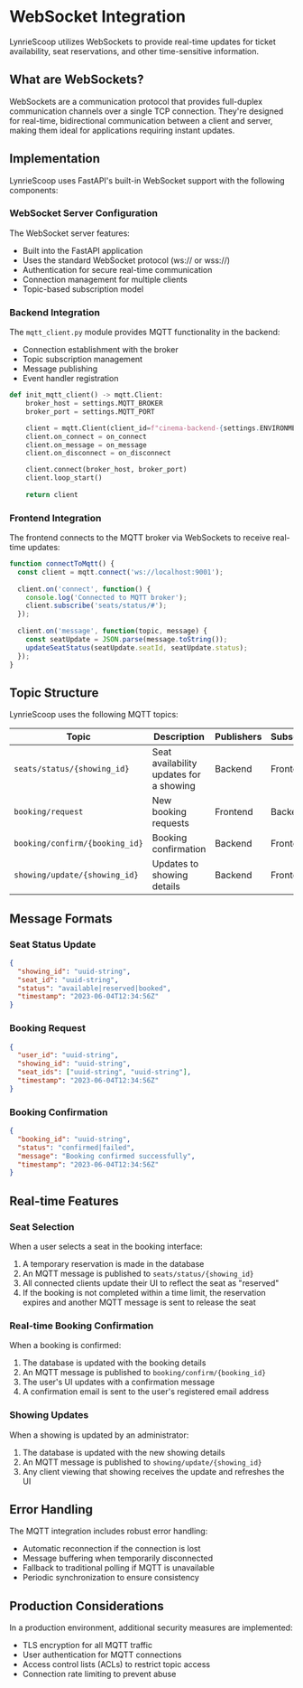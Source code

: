 # WebSocket Integration

LynrieScoop utilizes WebSockets to provide real-time updates for ticket availability, seat reservations, and other time-sensitive information.

## What are WebSockets?

WebSockets are a communication protocol that provides full-duplex communication channels over a single TCP connection. They're designed for real-time, bidirectional communication between a client and server, making them ideal for applications requiring instant updates.

## Implementation

LynrieScoop uses FastAPI's built-in WebSocket support with the following components:

### WebSocket Server Configuration

The WebSocket server features:

- Built into the FastAPI application
- Uses the standard WebSocket protocol (ws:// or wss://)
- Authentication for secure real-time communication
- Connection management for multiple clients
- Topic-based subscription model

### Backend Integration

The `mqtt_client.py` module provides MQTT functionality in the backend:

- Connection establishment with the broker
- Topic subscription management
- Message publishing
- Event handler registration

```python
def init_mqtt_client() -> mqtt.Client:
    broker_host = settings.MQTT_BROKER
    broker_port = settings.MQTT_PORT

    client = mqtt.Client(client_id=f"cinema-backend-{settings.ENVIRONMENT}")
    client.on_connect = on_connect
    client.on_message = on_message
    client.on_disconnect = on_disconnect

    client.connect(broker_host, broker_port)
    client.loop_start()
    
    return client
```

### Frontend Integration

The frontend connects to the MQTT broker via WebSockets to receive real-time updates:

```typescript
function connectToMqtt() {
  const client = mqtt.connect('ws://localhost:9001');
  
  client.on('connect', function() {
    console.log('Connected to MQTT broker');
    client.subscribe('seats/status/#');
  });
  
  client.on('message', function(topic, message) {
    const seatUpdate = JSON.parse(message.toString());
    updateSeatStatus(seatUpdate.seatId, seatUpdate.status);
  });
}
```

## Topic Structure

LynrieScoop uses the following MQTT topics:

| Topic                          | Description                             | Publishers | Subscribers |
| ------------------------------ | --------------------------------------- | ---------- | ----------- |
| `seats/status/{showing_id}`    | Seat availability updates for a showing | Backend    | Frontend    |
| `booking/request`              | New booking requests                    | Frontend   | Backend     |
| `booking/confirm/{booking_id}` | Booking confirmation                    | Backend    | Frontend    |
| `showing/update/{showing_id}`  | Updates to showing details              | Backend    | Frontend    |

## Message Formats

### Seat Status Update

```json
{
  "showing_id": "uuid-string",
  "seat_id": "uuid-string",
  "status": "available|reserved|booked",
  "timestamp": "2023-06-04T12:34:56Z"
}
```

### Booking Request

```json
{
  "user_id": "uuid-string",
  "showing_id": "uuid-string",
  "seat_ids": ["uuid-string", "uuid-string"],
  "timestamp": "2023-06-04T12:34:56Z"
}
```

### Booking Confirmation

```json
{
  "booking_id": "uuid-string",
  "status": "confirmed|failed",
  "message": "Booking confirmed successfully",
  "timestamp": "2023-06-04T12:34:56Z"
}
```

## Real-time Features

### Seat Selection

When a user selects a seat in the booking interface:

1. A temporary reservation is made in the database
2. An MQTT message is published to `seats/status/{showing_id}`
3. All connected clients update their UI to reflect the seat as "reserved"
4. If the booking is not completed within a time limit, the reservation expires and another MQTT message is sent to release the seat

### Real-time Booking Confirmation

When a booking is confirmed:

1. The database is updated with the booking details
2. An MQTT message is published to `booking/confirm/{booking_id}`
3. The user's UI updates with a confirmation message
4. A confirmation email is sent to the user's registered email address

### Showing Updates

When a showing is updated by an administrator:

1. The database is updated with the new showing details
2. An MQTT message is published to `showing/update/{showing_id}`
3. Any client viewing that showing receives the update and refreshes the UI

## Error Handling

The MQTT integration includes robust error handling:

- Automatic reconnection if the connection is lost
- Message buffering when temporarily disconnected
- Fallback to traditional polling if MQTT is unavailable
- Periodic synchronization to ensure consistency

## Production Considerations

In a production environment, additional security measures are implemented:

- TLS encryption for all MQTT traffic
- User authentication for MQTT connections
- Access control lists (ACLs) to restrict topic access
- Connection rate limiting to prevent abuse
